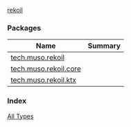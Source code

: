 [rekoil](./index.md)

### Packages

| Name | Summary |
|---|---|
| [tech.muso.rekoil](tech.muso.rekoil/index.md) |  |
| [tech.muso.rekoil.core](tech.muso.rekoil.core/index.md) |  |
| [tech.muso.rekoil.ktx](tech.muso.rekoil.ktx/index.md) |  |

### Index

[All Types](alltypes/index.md)